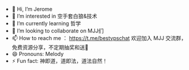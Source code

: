 - 👋 Hi, I’m Jerome
- 👀 I’m interested in 空手套白狼&技术
- 🌱 I’m currently learning 哲学
- 💞️ I’m looking to collaborate on MJJ们
- 📫 How to reach me ： https://t.me/bestvpschat  欢迎加入 MJJ 交流群，免费资源分享，不定期抽奖和送🐔
- 😄 Pronouns: Melody
- ⚡ Fun fact: 神即道，道即法，道法自然！

<!---
good-girls/good-girls is a ✨ special ✨ repository because its `README.md` (this file) appears on your GitHub profile.
You can click the Preview link to take a look at your changes.
--->
